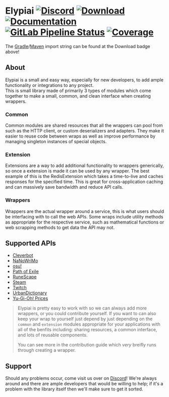 # Elypiai [![Discord][discord-members]][discord] [![Download][bintray-download]][bintray] [![Documentation][docs-shield]][docs] [![GitLab Pipeline Status][gitlab-build]][gitlab] [![Coverage][gitlab-coverage]][gitlab] 
The [Gradle][gradle]/[Maven][maven] import string can be found at the Download badge above!

## About
Elypiai is a small and easy way, especially for new developers, to add ample functionality 
or integrations to any project.  
This is small library made of primarily 3 types of modules which come together to make a small, common, and 
clean interface when creating wrappers.

### Common
Common modules are shared resources that all the wrappers can pool from such as the HTTP client, or
custom deserializers and adapters. They make it easier to reuse code between wraps as well as
improve performance by managing singleton instances of special objects.

### Extension
Extensions are a way to add additional functionality to wrappers generically, so once
a extension is made it can be used by any wrapper. The best example of this is the RedisExtension
which takes a time-to-live and caches responses for the specified time. This is great for cross-application
caching and can massively save bandwidth and reduce API calls.

### Wrappers
Wrappers are the actual wrapper around a service, this is what users should be interfacing with to
call the web APIs. Some wraps include utility methods as appropriate for the respective
service, such as mathematical functions or web scrapping methods to get data the API may not.

## Supported APIs
* [Cleverbot][cleverbot]
* [NaNoWriMo][nanowrimo]
* [osu!][osu]
* [Path of Exile][path-of-exile]
* [RuneScape][runescape]
* [Steam][steam]
* [Twitch][twitch]
* [UrbanDictionary][urbandictionary]
* [Yu-Gi-Oh! Prices][yugioh-prices]

> Elypiai is pretty easy to work with so we can always add more wrappers, or you could contribute
> yourself. If you want to can also keep your wrap to yourself just depend by just depending
> on the `common` and `extension` modules appropriate for your applications with all of the benfits
> including: sharing resources, a common interface, and lots of reusable components.  
>
> You can see more in the contribution guide which _very_ breifly runs through creating a wrapper.

## Support
Should any problems occur, come visit us over on [Discord][discord]! We're always around and there are
ample developers that would be willing to help; if it's a problem with the library itself then we'll
make sure to get it sorted.

[discord]: https://discord.gg/hprGMaM "Discord Invite"
[discord-members]: https://discordapp.com/api/guilds/184657525990359041/widget.png "Discord Shield"
[bintray]: https://bintray.com/elypia/elypiai "Bintray Latest Version"
[bintray-download]: https://api.bintray.com/packages/elypia/elypiai/common-core/images/download.svg "Bintray Download Shield"
[docs]: https://elypiai.elypia.com/ "Commandler Documentation"
[docs-shield]: https://img.shields.io/badge/Docs-Elypiai-blue.svg "Commandler Documentation Shield"
[gitlab]: https://gitlab.com/Elypia/elypiai/commits/master "Repository on GitLab"
[gitlab-build]: https://gitlab.com/Elypia/elypiai/badges/master/pipeline.svg "GitLab Build Shield"
[gitlab-coverage]: https://gitlab.com/Elypia/elypiai/badges/master/coverage.svg "GitLab Coverage Shield"

[gradle]: https://gradle.org/ "Depend via Gradle"
[maven]: https://maven.apache.org/ "Depend via Maven"

[cleverbot]: https://www.cleverbot.com/api/
[nanowrimo]: https://nanowrimo.org/wordcount_api
[osu]: https://github.com/ppy/osu-api/wiki
[path-of-exile]: https://www.pathofexile.com/developer/docs/api-resources
[runescape]: http://runescape.wikia.com/wiki/Application_programming_interface
[steam]: https://steamcommunity.com/dev
[twitch]: https://dev.twitch.tv/docs
[urbandictionary]: http://api.urbandictionary.com/v0/define?term=api
[yugioh-prices]: http://docs.yugiohprices.apiary.io/
